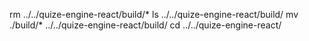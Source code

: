 rm ../../quize-engine-react/build/*
ls ../../quize-engine-react/build/
mv ./build/* ../../quize-engine-react/build/
cd ../../quize-engine-react/